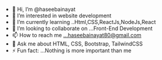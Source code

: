 - 👋 Hi, I’m @haseebainayat
- 👀 I’m interested in website development
- 🌱 I’m currently learning ..Html,CSS,ReactJs,NodeJs,React
- 💞️ I’m looking to collaborate on ...Front-End Development
- 📫 How to reach me ...haseebainayat80@gmail.com
- 💬 Ask me about HTML, CSS, Bootstrap, TailwindCSS
- ⚡ Fun fact: ...Nothing is more important than me

<!---
haseebainayat/haseebainayat is a ✨ special ✨ repository because its `README.md` (this file) appears on your GitHub profile.
You can click the Preview link to take a look at your changes.
--->
